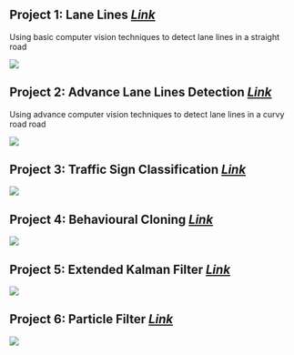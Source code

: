 Project 1: Lane Lines [*Link*](https://github.com/Sardhendu/self-driving-vehicle/tree/master/src/lane_lines)
-----------

Using basic computer vision techniques to detect lane lines in a straight road  

![](https://github.com/Sardhendu/self-driving-vehicle/blob/master/src/lane_lines/images/laneline_output.gif)

Project 2: Advance Lane Lines Detection [*Link*](https://github.com/Sardhendu/self-driving-vehicle/tree/master/src/lane_line_advance)
-----------

Using advance computer vision techniques to detect lane lines in a curvy road road  

![](https://github.com/Sardhendu/self-driving-vehicle/blob/master/src/lane_line_advance/image/sneak_peak.gif)


Project 3: Traffic Sign Classification [*Link*](https://github.com/Sardhendu/self-driving-vehicle/tree/master/src/traffic_sign_classifier)
-----------

![](https://github.com/Sardhendu/self-driving-vehicle/blob/master/src/traffic_sign_classifier/images/test_images.png)


Project 4: Behavioural Cloning [*Link*](https://github.com/Sardhendu/self-driving-vehicle/tree/master/src/behavioural_cloning)
------------
![](https://github.com/Sardhendu/self-driving-vehicle/blob/master/src/behavioural_cloning/image/sneak_peak.gif)


Project 5: Extended Kalman Filter [*Link*](https://github.com/Sardhendu/self-driving-vehicle/tree/master/src/extended_kalman_filters)
------------
![](https://github.com/Sardhendu/self-driving-vehicle/blob/master/src/extended_kalman_filters/images/sneak_peak.gif)


Project 6: Particle Filter [*Link*](https://github.com/Sardhendu/self-driving-vehicle/tree/master/src/particle_filter)
------------
![](https://github.com/Sardhendu/self-driving-vehicle/blob/master/src/particle_filter/images/sneak_peak.gif)
